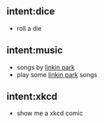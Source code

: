 ## intent:dice
- roll a die

## intent:music
- songs by [linkin park](song)
- play some [linkin park](song) songs

## intent:xkcd
- show me a xkcd comic
